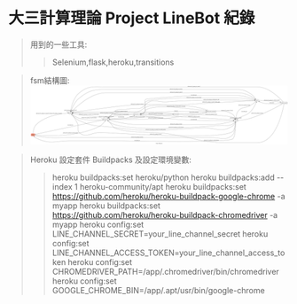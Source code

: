 # 大三計算理論 Project LineBot 紀錄
>用到的一些工具:
>>Selenium,flask,heroku,transitions<br>

>fsm結構圖:
![image](https://raw.githubusercontent.com/Korin777/TOC-Project-2020/master/fsm.png)

>Heroku 設定套件 Buildpacks 及設定環境變數:
>>heroku buildpacks:set heroku/python
  heroku buildpacks:add --index 1 heroku-community/apt
  heroku buildpacks:set https://github.com/heroku/heroku-buildpack-google-chrome -a myapp
  heroku buildpacks:set https://github.com/heroku/heroku-buildpack-chromedriver -a myapp
  heroku config:set LINE_CHANNEL_SECRET=your_line_channel_secret
  heroku config:set LINE_CHANNEL_ACCESS_TOKEN=your_line_channel_access_token
  heroku config:set CHROMEDRIVER_PATH=/app/.chromedriver/bin/chromedriver
  heroku config:set GOOGLE_CHROME_BIN=/app/.apt/usr/bin/google-chrome
